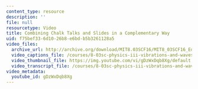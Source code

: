 ```yaml
---
content_type: resource
description: ''
file: null
resourcetype: Video
title: Combining Chalk Talks and Slides in a Complementary Way
uid: f75bef33-6d10-26b8-e6bd-b5b3261128a5
video_files:
  archive_url: http://archive.org/download/MIT8.03SCF16/MIT8_03SCF16_Educator07_Chalkboards_300k.mp4
  video_captions_file: /courses/8-03sc-physics-iii-vibrations-and-waves-fall-2016/6af28f7841ee57d58487befdf2d89e82_gDzWxDqb8Xg.vtt
  video_thumbnail_file: https://img.youtube.com/vi/gDzWxDqb8Xg/default.jpg
  video_transcript_file: /courses/8-03sc-physics-iii-vibrations-and-waves-fall-2016/5f63b4360684ec051a577c0dfb09431e_gDzWxDqb8Xg.pdf
video_metadata:
  youtube_id: gDzWxDqb8Xg
---
```


